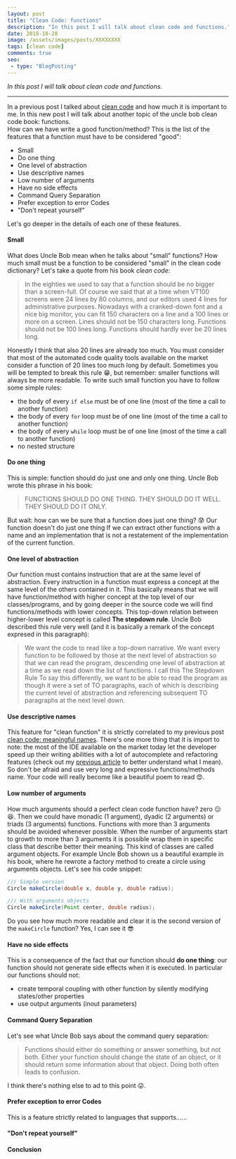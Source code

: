 ```yaml
---
layout: post
title: "Clean Code: functions"
description: "In this post I will talk about clean code and functions."
date: 2018-10-28
image: /assets/images/posts/XXXXXXXX
tags: [clean code]
comments: true
seo:
 - type: "BlogPosting"
---
```


*In this post I will talk about clean code and functions.*

---

In a previous post I talked about [clean code](/2018/04/25/clean-code-objects-data-structures-law-demeter.html) and 
how much it is important to me. 
In this new post I will talk about another topic of the uncle bob clean code book: functions.  
How can we have write a good function/method? This is the list of the features that a function 
must have to be considered "good":

* Small
* Do one thing
* One level of abstraction
* Use descriptive names
* Low number of arguments
* Have no side effects
* Command Query Separation
* Prefer exception to error Codes
* "Don't repeat yourself"

Let's go deeper in the details of each one of these features.  
  
  
#### **Small**
What does Uncle Bob mean when he talks about "small" functions? How much small must be a function to be considered 
"small" in the clean code dictionary? Let's take a quote from his book *clean code*:

>In the eighties we used to say that a function should be no bigger than a screen-full. Of course we said that at a 
time when VT100 screens were 24 lines by 80 columns, and our editors used 4 lines for administrative purposes. 
Nowadays with a cranked-down font and a nice big monitor, you can fit 150 characters on a line and a 100 lines or 
more on a screen. Lines should not be 150 characters long. Functions should not be 100 lines long. Functions should 
hardly ever be 20 lines long. 

Honestly I think that also 20 lines are already too much. You must consider that most of the automated code quality 
tools available on the market consider a function of 20 lines too much long by default. Sometimes you will be 
tempted to break this rule :grin:, but remember: smaller functions will always be more readable. To write such small 
function you have to follow some simple rules:

* the body of every `if else` must be of one line (most of the time a call to another function)
* the body of every `for` loop must be of one line (most of the time a call to another function)
* the body of every `while` loop must be of one line (most of the time a call to another function)
* no nested structure
  
  
#### **Do one thing**
This is simple: function should do just one and only one thing. Uncle Bob wrote this phrase in his book:

>FUNCTIONS SHOULD DO ONE THING. THEY SHOULD DO IT WELL. THEY SHOULD DO IT ONLY.

But wait: how can we be sure that a function does just one thing? :cold_sweat: Our function doesn't do just one thing If
 we can extract other functions with a name and an implementation that is not a restatement of the implementation of 
 the current function.  
  
  
#### **One level of abstraction**
Our function must contains instruction that are at the same level of abstraction. Every instruction in a function 
must express a concept at the same level of the others contained in it. This basically means that we will have 
function/method with higher concept at the top level of our classes/programs, and by going deeper in the source code 
we will find functions/methods with lower concepts. This top-down relation between higher-lower level concept is 
called **The stepdown rule**. Uncle Bob described this rule very well (and it is basically a remark of the concept 
expresed in this paragraph):

>We want the code to read like a top-down narrative. We want every function to be followed by those at the next 
level of abstraction so that we can read the program, descending one level of abstraction at a time as we read down 
the list of functions. I call this The Stepdown Rule To say this differently, we want to be able to read the 
program as though it were a set of TO paragraphs, each of which is describing the current level of abstraction and 
referencing subsequent TO paragraphs at the next level down.
  
  
#### **Use descriptive names**
This feature for "clean function" it is strictly correlated to my previous post [clean code: meaningful names](/2017/09/11/clean-code-meaningful-names.html "clean code meaningful names"). 
There's one more thing that it is import to note: the most of the IDE available on the market today let the developer
 speed up their writing abilities with a lot of autocomplete and refactoring features (check out my [previous article](/2018/01/16/ide-refactoring-android-studio-xcode-appcode-webstorm-jetbrains.html "xcode android studio refactoring") 
 to better understand what I mean). So don't be afraid and use very long and expressive functions/methods name. Your 
 code will really become like a beautiful poem to read :heart_eyes:.
  
  
#### **Low number of arguments**
How much arguments should a perfect clean code function have? zero :expressionless::laughing:. Then we could have 
monadic (1 argument), dyadic (2 arguments) or triads (3 arguments) functions. Functions with more than 3 arguments 
should be avoided whenever possible. When the number of arguments start to growth to more than 3 arguments it is 
possible wrap them in specific class that describe better their meaning. This kind of classes are called argument 
objects. For example Uncle Bob shown us a beautiful example in his book, where he rewrote a factory method to create 
a circle using arguments objects. Let's see his code snippet:

```java
/// Simple version
Circle makeCircle(double x, double y, double radius);

/// With arguments objects
Circle makeCircle(Point center, double radius);
```  

Do you see how much more readable and clear it is the second version of the `makeCircle` function? Yes, I can see it :sunglasses:
    
  
#### **Have no side effects**
This is a consequence of the fact that our function should **do one thing**: our function should not generate side 
effects when it is executed. In particular our functions should not:

* create temporal coupling with other function by silently modifying states/other properties 
* use output arguments (inout parameters) 
  
  
#### **Command Query Separation**
Let's see what Uncle Bob says about the command query separation:

>Functions should either do something or answer something, but not both. Either your function should change the state
 of an object, or it should return some information about that object. Doing both often leads to confusion.
 
I think there's nothing else to ad to this point :stuck_out_tongue:. 
  
  
#### **Prefer exception to error Codes**
This is a feature strictly related to languages that supports......


#### **"Don't repeat yourself"**


#### **Conclusion**         
